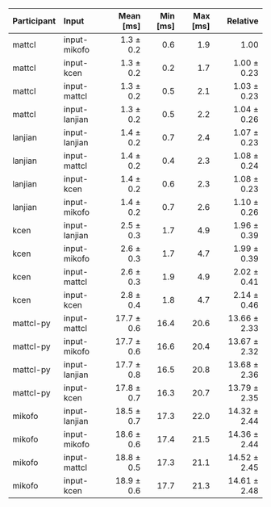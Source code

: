 | Participant | Input | Mean [ms] | Min [ms] | Max [ms] | Relative |
|:---|:---|---:|---:|---:|---:|
| mattcl | input-mikofo | 1.3 ± 0.2 | 0.6 | 1.9 | 1.00 |
| mattcl | input-kcen | 1.3 ± 0.2 | 0.2 | 1.7 | 1.00 ± 0.23 |
| mattcl | input-mattcl | 1.3 ± 0.2 | 0.5 | 2.1 | 1.03 ± 0.23 |
| mattcl | input-lanjian | 1.3 ± 0.2 | 0.5 | 2.2 | 1.04 ± 0.26 |
| lanjian | input-lanjian | 1.4 ± 0.2 | 0.7 | 2.4 | 1.07 ± 0.23 |
| lanjian | input-mattcl | 1.4 ± 0.2 | 0.4 | 2.3 | 1.08 ± 0.24 |
| lanjian | input-kcen | 1.4 ± 0.2 | 0.6 | 2.3 | 1.08 ± 0.23 |
| lanjian | input-mikofo | 1.4 ± 0.2 | 0.7 | 2.6 | 1.10 ± 0.26 |
| kcen | input-lanjian | 2.5 ± 0.3 | 1.7 | 4.9 | 1.96 ± 0.39 |
| kcen | input-mikofo | 2.6 ± 0.3 | 1.7 | 4.7 | 1.99 ± 0.39 |
| kcen | input-mattcl | 2.6 ± 0.3 | 1.9 | 4.9 | 2.02 ± 0.41 |
| kcen | input-kcen | 2.8 ± 0.4 | 1.8 | 4.7 | 2.14 ± 0.46 |
| mattcl-py | input-mattcl | 17.7 ± 0.6 | 16.4 | 20.6 | 13.66 ± 2.33 |
| mattcl-py | input-mikofo | 17.7 ± 0.6 | 16.6 | 20.4 | 13.67 ± 2.32 |
| mattcl-py | input-lanjian | 17.7 ± 0.8 | 16.5 | 20.8 | 13.68 ± 2.36 |
| mattcl-py | input-kcen | 17.8 ± 0.7 | 16.3 | 20.7 | 13.79 ± 2.35 |
| mikofo | input-lanjian | 18.5 ± 0.7 | 17.3 | 22.0 | 14.32 ± 2.44 |
| mikofo | input-mikofo | 18.6 ± 0.6 | 17.4 | 21.5 | 14.36 ± 2.44 |
| mikofo | input-mattcl | 18.8 ± 0.5 | 17.3 | 21.1 | 14.52 ± 2.45 |
| mikofo | input-kcen | 18.9 ± 0.6 | 17.7 | 21.3 | 14.61 ± 2.48 |
